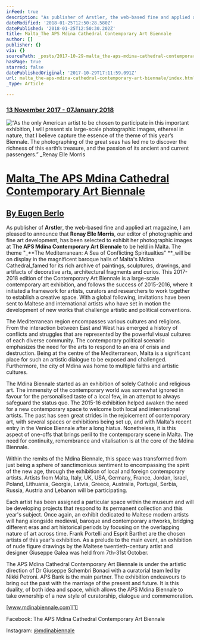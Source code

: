 ```yaml
---
inFeed: true
description: "As publisher of Arstler, the web-based fine and applied art magazine, I am pleased to announce that Renay Elle Morris, our editor of photographic and fine art development, has been selected to exhibit her photographic images at The APS Mdina Contemporary Art Biennale to be held in Malta. The theme “The Mediterranean: A Sea of Conflicting Spiritualties”\_will be on display in the magnificent baroque halls of Malta’s Mdina Cathedral_famed for its rich archive of paintings, sculptures, drawings, and artifacts of  decorative arts, architectural fragments and curios. This 2017-2018 edition of the Contemporary Art Biennale is a large-scale contemporary art exhibition, and follows the success of 2015-2016, where it initiated a framework for artists, curators and researchers to work together to establish a creative space. With a global following, invitations have been sent to Maltese and international artists who have set in motion the development of new works that challenge artistic and political conventions."
dateModified: '2018-01-25T12:50:28.580Z'
datePublished: '2018-01-25T12:50:30.202Z'
title: Malta_The APS Mdina Cathedral Contemporary Art Biennale
author: []
publisher: {}
via: {}
sourcePath: _posts/2017-10-29-malta_the-aps-mdina-cathedral-contemporary-art-biennale.md
hasPage: true
starred: false
datePublishedOriginal: '2017-10-29T17:11:59.091Z'
url: malta_the-aps-mdina-cathedral-contemporary-art-biennale/index.html
_type: Article

---
```

### **[13 November 2017 - 07January 2018][0]**
![“As the only American artist to be chosen to participate in this important exhibition, I will present six large-scale photographic images, ethereal in nature, that I believe capture the essence of the theme of this year’s Biennale.  The photographing of the great seas has led me to discover the richness of this earth’s treasure, and the passion of its ancient and current passengers.” _Renay Elle Morris 
](https://the-grid-user-content.s3-us-west-2.amazonaws.com/a04a55e8-0d97-460c-9e06-6b9c21b3a1fd.jpg)

# **[Malta\_The APS Mdina Cathedral Contemporary Art Biennale][0]**

## **[By Eugen Berlo][0]**

As publisher of **Arstler**, the web-based fine and applied art magazine, I am pleased to announce that **Renay Elle Morris**, our editor of photographic and fine art development, has been selected to exhibit her photographic images at **The APS Mdina Contemporary Art Biennale** to be held in Malta. The theme "_**The Mediterranean: A Sea of Conflicting Spiritualties" **_will be on display in the magnificent baroque halls of Malta's Mdina Cathedral\_famed for its rich archive of paintings, sculptures, drawings, and artifacts of decorative arts, architectural fragments and curios. This 2017-2018 edition of the Contemporary Art Biennale is a large-scale contemporary art exhibition, and follows the success of 2015-2016, where it initiated a framework for artists, curators and researchers to work together to establish a creative space. With a global following, invitations have been sent to Maltese and international artists who have set in motion the development of new works that challenge artistic and political conventions.

The Mediterranean region encompasses various cultures and religions. From the interaction between East and West has emerged a history of conflicts and struggles that are represented by the powerful visual cultures of each diverse community. The contemporary political scenario emphasizes the need for the arts to respond to an era of crisis and destruction. Being at the centre of the Mediterranean, Malta is a significant place for such an artistic dialogue to be exposed and challenged. Furthermore, the city of Mdina was home to multiple faiths and artistic cultures.

The Mdina Biennale started as an exhibition of solely Catholic and religious art. The immensity of the contemporary world was somewhat ignored in favour for the personalised taste of a local few, in an attempt to always safeguard the status quo. The 2015-16 exhibition helped awaken the need for a new contemporary space to welcome both local and international artists. The past has seen great strides in the rejoicement of contemporary art, with several spaces or exhibitions being set up, and with Malta's recent entry in the Venice Biennale after a long hiatus. Nonetheless, it is this aspect of one-offs that brings peril to the contemporary scene in Malta. The need for continuity, remembrance and vitalisation is at the core of the Mdina Biennale.

Within the remits of the Mdina Biennale, this space was transformed from just being a sphere of sanctimonious sentiment to encompassing the spirit of the new age, through the exhibition of local and foreign contemporary artists. Artists from Malta, Italy, UK, USA, Germany, France, Jordan, Israel, Poland, Lithuania, Georgia, Latvia, Greece, Australia, Portugal, Serbia, Russia, Austria and Lebanon will be participating.

Each artist has been assigned a particular space within the museum and will be developing projects that respond to its permanent collection and this year's subject. Once again, an exhibit dedicated to Maltese modern artists will hang alongside medieval, baroque and contemporary artworks, bridging different eras and art historical periods by focusing on the overlapping nature of art across time. Frank Portelli and Esprit Barthet are the chosen artists of this year's exhibition. As a prelude to the main event, an exhibition of nude figure drawings by the Maltese twentieth-century artist and designer Giuseppe Galea was held from 7th-31st October.

The APS Mdina Cathedral Contemporary Art Biennale is under the artistic direction of Dr Giuseppe Schembri Bonaci with a curatorial team led by Nikki Petroni. APS Bank is the main partner. The exhibition endeavours to bring out the past with the marriage of the present and future. It is this duality, of both idea and space, which allows the APS Mdina Biennale to take ownership of a new style of curatorship, dialogue and commemoration.

[www.mdinabiennale.com][1]

Facebook: The APS Mdina Cathedral Contemporary Art Biennale

Instagram: [@mdinabiennale][2]

[0]: http://arstler.com/malta_the-aps-mdina-cathedral-contemporary-art-biennale
[1]: http://www.mdinabiennale.com/
[2]: https://twitter.com/mdinabiennale